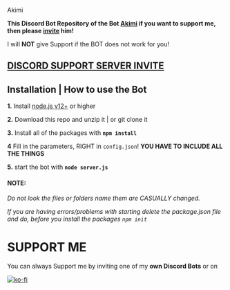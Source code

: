 Akimi

**This Discord Bot Repository of the Bot [Akimi](https://discord.com/oauth2/authorize?client_id=869537614796034128&scope=bot&permissions=8589934583) if you want to support me, then please [invite](https://discord.com/oauth2/authorize?client_id=869537614796034128&scope=bot&permissions=8589934583) him!**

I will **NOT** give Support if the BOT does not work for you!

## [**DISCORD SUPPORT SERVER INVITE**](https://discord.gg/cx9GcfxSQ6)
## Installation | How to use the Bot

 **1.** Install [node.js v12+](https://cdn.discordapp.com/attachments/869680785530167306/870144424724815893/nodejs_screen.png) or higher
 


 **2.** Download this repo and unzip it    |    or git clone it

 **3.** Install all of the packages with **`npm install`** 

 **4** Fill in the parameters, RIGHT in `config.json`! **YOU HAVE TO INCLUDE ALL THE THINGS**

 **5.** start the bot with **`node server.js`**

#### **NOTE:**

*Do not look the files or folders name them are CASUALLY changed.*

*If you are having errors/problems with starting delete the package.json file and do, before you install the packages `npm init`*




# SUPPORT ME

You can always Support me by inviting one of my **own Discord Bots** or on 

[![ko-fi](https://ko-fi.com/img/githubbutton_sm.svg)](https://ko-fi.com/E1E861C4W)




